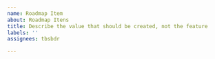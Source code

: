```yaml
---
name: Roadmap Item
about: Roadmap Itens
title: Describe the value that should be created, not the feature
labels: ''
assignees: tbsbdr

---
```



